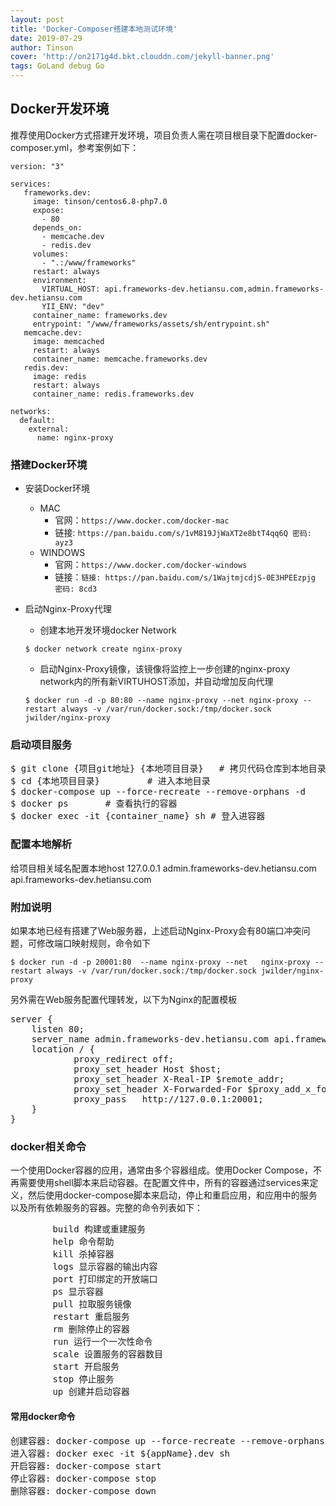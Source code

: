 ```yaml
---
layout: post
title: 'Docker-Composer搭建本地测试环境'
date: 2019-07-29
author: Tinson
cover: 'http://on2171g4d.bkt.clouddn.com/jekyll-banner.png'
tags: GoLand debug Go
---
```


## Docker开发环境
推荐使用Docker方式搭建开发环境，项目负责人需在项目根目录下配置docker-composer.yml，参考案例如下：  
```
version: "3"

services:
   frameworks.dev:
     image: tinson/centos6.8-php7.0
     expose:
       - 80
     depends_on:
       - memcache.dev
       - redis.dev
     volumes:
       - ".:/www/frameworks"
     restart: always
     environment:
       VIRTUAL_HOST: api.frameworks-dev.hetiansu.com,admin.frameworks-dev.hetiansu.com
       YII_ENV: "dev"
     container_name: frameworks.dev
     entrypoint: "/www/frameworks/assets/sh/entrypoint.sh"
   memcache.dev:
     image: memcached
     restart: always
     container_name: memcache.frameworks.dev
   redis.dev:
     image: redis
     restart: always
     container_name: redis.frameworks.dev

networks:
  default:
    external:
      name: nginx-proxy
```

### 搭建Docker环境

* 安装Docker环境
	* MAC 
		* 官网：`https://www.docker.com/docker-mac`
		* 链接: `https://pan.baidu.com/s/1vM819JjWaXT2e8btT4qq6Q 密码: ayz3`
	* WINDOWS 
		* 官网：`https://www.docker.com/docker-windows`
		* 链接：`链接: https://pan.baidu.com/s/1WajtmjcdjS-0E3HPEEzpjg 密码: 8cd3`


* 启动Nginx-Proxy代理
	* 创建本地开发环境docker Network
	```
	$ docker network create nginx-proxy
	```
	* 启动Nginx-Proxy镜像，该镜像将监控上一步创建的nginx-proxy network内的所有新VIRTUHOST添加，并自动增加反向代理
	```
	$ docker run -d -p 80:80 --name nginx-proxy --net nginx-proxy --restart always -v /var/run/docker.sock:/tmp/docker.sock jwilder/nginx-proxy
	```

### 启动项目服务
<pre>
$ git clone {项目git地址} {本地项目目录}   # 拷贝代码仓库到本地目录
$ cd {本地项目目录}         # 进入本地目录
$ docker-compose up --force-recreate --remove-orphans -d
$ docker ps       # 查看执行的容器
$ docker exec -it {container_name} sh # 登入进容器
</pre>

### 配置本地解析
给项目相关域名配置本地host
127.0.0.1 admin.frameworks-dev.hetiansu.com api.frameworks-dev.hetiansu.com

### 附加说明
如果本地已经有搭建了Web服务器，上述启动Nginx-Proxy会有80端口冲突问题，可修改端口映射规则，命令如下
```
$ docker run -d -p 20001:80  --name nginx-proxy --net 	nginx-proxy --restart always -v /var/run/docker.sock:/tmp/docker.sock jwilder/nginx-proxy
```

另外需在Web服务配置代理转发，以下为Nginx的配置模板
<pre>
server {
	listen 80;
	server_name admin.frameworks-dev.hetiansu.com api.frameworks-dev.hetiansu.com;
	location / {
			proxy_redirect off;
        	proxy_set_header Host $host;
        	proxy_set_header X-Real-IP $remote_addr;
        	proxy_set_header X-Forwarded-For $proxy_add_x_forwarded_for;
        	proxy_pass   http://127.0.0.1:20001;
	}
}
</pre>

### docker相关命令
一个使用Docker容器的应用，通常由多个容器组成。使用Docker Compose，不再需要使用shell脚本来启动容器。在配置文件中，所有的容器通过services来定义，然后使用docker-compose脚本来启动，停止和重启应用，和应用中的服务以及所有依赖服务的容器。完整的命令列表如下：  
<pre>
        build 构建或重建服务
        help 命令帮助
        kill 杀掉容器
        logs 显示容器的输出内容
        port 打印绑定的开放端口
        ps 显示容器
        pull 拉取服务镜像
        restart 重启服务
        rm 删除停止的容器
        run 运行一个一次性命令
        scale 设置服务的容器数目
        start 开启服务
        stop 停止服务
        up 创建并启动容器
</pre>

#### 常用docker命令
<pre>
创建容器: docker-compose up --force-recreate --remove-orphans  前台启动(-d 后台启动)
进入容器: docker exec -it ${appName}.dev sh
开启容器: docker-compose start
停止容器: docker-compose stop
删除容器: docker-compose down
</pre>
